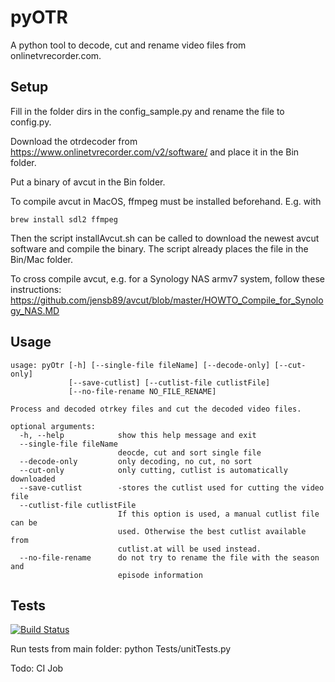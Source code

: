 # pyOTR

A python tool to decode, cut and rename video files from onlinetvrecorder.com.

## Setup
Fill in the folder dirs in the config_sample.py and rename the file to config.py.

Download the otrdecoder from https://www.onlinetvrecorder.com/v2/software/ and place it in the Bin folder.

Put a binary of avcut in the Bin folder.

To compile avcut in MacOS, ffmpeg must be installed beforehand. E.g. with
```
brew install sdl2 ffmpeg
```
Then the script installAvcut.sh can be called to download the newest avcut software and compile the binary. The script already places the file in the Bin/Mac folder.

To cross compile avcut, e.g. for a Synology NAS armv7 system, follow these instructions: https://github.com/jensb89/avcut/blob/master/HOWTO_Compile_for_Synology_NAS.MD

## Usage
```
usage: pyOtr [-h] [--single-file fileName] [--decode-only] [--cut-only]
             [--save-cutlist] [--cutlist-file cutlistFile]
             [--no-file-rename NO_FILE_RENAME]

Process and decoded otrkey files and cut the decoded video files.

optional arguments:
  -h, --help            show this help message and exit
  --single-file fileName
                        deocde, cut and sort single file
  --decode-only         only decoding, no cut, no sort
  --cut-only            only cutting, cutlist is automatically downloaded
  --save-cutlist        -stores the cutlist used for cutting the video file
  --cutlist-file cutlistFile
                        If this option is used, a manual cutlist file can be
                        used. Otherwise the best cutlist available from
                        cutlist.at will be used instead.
  --no-file-rename      do not try to rename the file with the season and
                        episode information
```

## Tests
[![Build Status](https://travis-ci.com/jensb89/pyOTR.svg?branch=master)](https://travis-ci.com/jensb89/pyOTR)

Run tests from main folder:
python Tests/unitTests.py

Todo: CI Job

